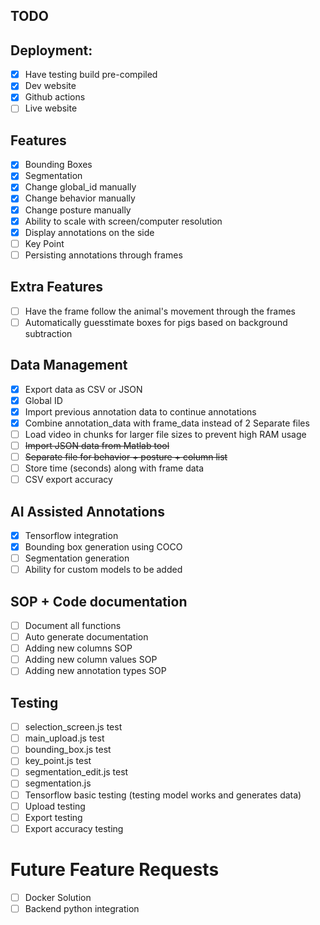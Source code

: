 ## TODO

## Deployment:
* [x] Have testing build pre-compiled
* [x] Dev website
* [x] Github actions
* [ ] Live website

## Features
* [x] Bounding Boxes
* [x] Segmentation
* [x] Change global_id manually
* [x] Change behavior manually
* [x] Change posture manually
* [x] Ability to scale with screen/computer resolution
* [x] Display annotations on the side
* [ ] Key Point
* [ ] Persisting annotations through frames

## Extra Features
* [ ] Have the frame follow the animal's movement through the frames
* [ ] Automatically guesstimate boxes for pigs based on background subtraction

## Data Management
* [x] Export data as CSV or JSON
* [x] Global ID
* [x] Import previous annotation data to continue annotations
* [x] Combine annotation_data with frame_data instead of 2 Separate files
* [ ] Load video in chunks for larger file sizes to prevent high RAM usage
* [ ] ~~Import JSON data from Matlab tool~~
* [ ] ~~Separate file for behavior + posture + column list~~
* [ ] Store time (seconds) along with frame data
* [ ] CSV export accuracy

## AI Assisted Annotations
* [x] Tensorflow integration
* [x] Bounding box generation using COCO
* [ ] Segmentation generation
* [ ] Ability for custom models to be added

## SOP + Code documentation
* [ ] Document all functions
* [ ] Auto generate documentation
* [ ] Adding new columns SOP
* [ ] Adding new column values SOP 
* [ ] Adding new annotation types SOP

## Testing
* [ ] selection_screen.js test
* [ ] main_upload.js test
* [ ] bounding_box.js test
* [ ] key_point.js test
* [ ] segmentation_edit.js test
* [ ] segmentation.js
* [ ] Tensorflow basic testing (testing model works and generates data)
* [ ] Upload testing
* [ ] Export testing
* [ ] Export accuracy testing

# Future Feature Requests
* [ ] Docker Solution
* [ ] Backend python integration